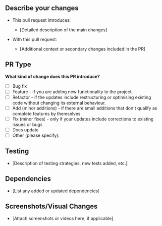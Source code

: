 ## Describe your changes

- This pull request introduces:

  - [Detailed description of the main changes]

- With this pull request:
  - [Additional context or secondary changes included in the PR]

## PR Type

**What kind of change does this PR introduce?**

- [ ] Bug fix
- [ ] Feature - if you are adding new functionality to the project.
- [ ] Refactor - if the updates include restructuring or optimising existing code without changing its external behaviour.
- [ ] Add (minor additions) - if there are small additions that don't qualify as complete features by themselves.
- [ ] Fix (minor fixes) - only if your updates include corrections to existing issues or bugs
- [ ] Docs update
- [ ] Other (please specify):

## Testing

- [Description of testing strategies, new tests added, etc.]

## Dependencies

- [List any added or updated dependencies]

## Screenshots/Visual Changes

- [Attach screenshots or videos here, if applicable]
